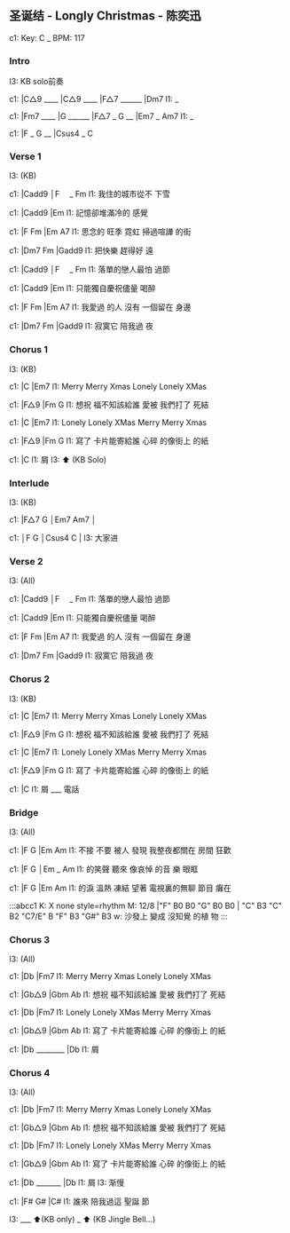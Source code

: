 ## 圣诞结 - Longly Christmas - 陈奕迅

c1: Key: C _ BPM: 117

### Intro

l3: KB solo前奏

c1: |C△9 ____ |C△9 ____ |F△7 ______ |Dm7
l1:  _

c1: |Fm7 ____ |G ______ |F△7 _  G __ |Em7 _ Am7
l1:  _

c1: |F _ G __ |Csus4 _ C

### Verse 1

l3: (KB)

c1: |Cadd9            │F　 _ Fm
l1:     我住的城巿從不 下雪

c1: |Cadd9            |Em
l1:     記憶卻堆滿冷的 感覺

c1: |F       Fm        |Em       A7
l1:   思念的 旺季  霓虹 掃過喧譁 的街

c1: |Dm7     Fm    |Gadd9
l1:   把快樂 趕得好 遠

c1: |Cadd9            │F　 _ Fm
l1:     落單的戀人最怕 過節

c1: |Cadd9             |Em
l1:    只能獨自慶祝儘量 喝醉

c1: |F       Fm       |Em       A7
l1:   我愛過 的人 沒有 一個留在 身邊

c1: |Dm7     Fm    |Gadd9
l1:   寂寞它 陪我過 夜

### Chorus 1

l3: (KB)

c1: |C               |Em7
l1:  Merry Merry Xmas Lonely Lonely XMas

c1:     |F△9               |Fm       G
l1: 想祝 福不知該給誰  愛被 我們打了 死結

c1: |C                 |Em7
l1:  Lonely Lonely XMas Merry Merry Xmas

c1:     |F△9               |Fm       G
l1: 寫了 卡片能寄給誰  心碎 的像街上 的紙

c1: |C
l1:  屑
l3:  ⬆️ (KB Solo)

### Interlude

l3: (KB)

c1: |F△7   G    │Em7    Am7    │

c1: │F     G    │Csus4  C      |
l3:                     大家进

### Verse 2
l3: (All)

c1: |Cadd9            │F　 _ Fm
l1:     落單的戀人最怕 過節

c1: |Cadd9             |Em
l1:    只能獨自慶祝儘量 喝醉

c1: |F       Fm       |Em       A7
l1:   我愛過 的人 沒有 一個留在 身邊

c1: |Dm7     Fm    |Gadd9
l1:   寂寞它 陪我過 夜

### Chorus 2

l3: (KB)

c1: |C               |Em7
l1:  Merry Merry Xmas Lonely Lonely XMas

c1:     |F△9               |Fm       G
l1: 想祝 福不知該給誰  愛被 我們打了 死結

c1: |C                 |Em7
l1:  Lonely Lonely XMas Merry Merry Xmas

c1:     |F△9               |Fm       G
l1: 寫了 卡片能寄給誰  心碎 的像街上 的紙

c1: |C
l1:  屑 ___ 電話

### Bridge

l3: (All)

c1: |F         G        |Em           Am
l1:  不接 不要 被人 發現 我整夜都關在 房間 狂歡

c1: |F           G          │Em _ Am
l1:  的笑聲 聽來 像哀悼 的音 樂     眼眶

c1: |F          G         |Em           Am
l1:  的淚  溫熱 凍結  望著 電視裏的無聊 節目 癱在

:::abcc1
K: X none style=rhythm
M: 12/8
|"F" B0 B0 "G" B0 B0 | "C" B3 "C" B2 "C7/E" B "F" B3 "G#" B3
w: 沙發上 變成 沒知覺 的植 物
:::

### Chorus 3

l3: (All)

c1: |Db              |Fm7
l1:  Merry Merry Xmas Lonely Lonely XMas

c1:     |Gb△9              |Gbm      Ab
l1: 想祝 福不知該給誰  愛被 我們打了 死結

c1: |Db                |Fm7
l1:  Lonely Lonely XMas Merry Merry Xmas

c1:     |Gb△9              |Gbm      Ab
l1: 寫了 卡片能寄給誰  心碎 的像街上 的紙

c1: |Db ________ |Db
l1:  屑

### Chorus 4

l3: (All)

c1: |Db              |Fm7
l1:  Merry Merry Xmas Lonely Lonely XMas

c1:     |Gb△9              |Gbm      Ab
l1: 想祝 福不知該給誰  愛被 我們打了 死結

c1: |Db                |Fm7
l1:  Lonely Lonely XMas Merry Merry Xmas

c1:     |Gb△9              |Gbm      Ab
l1: 寫了 卡片能寄給誰  心碎 的像街上 的紙

c1: |Db  _______ |Db
l1:  屑
l3:  渐慢

c1:     |F#       G#  |C#
l1: 誰來 陪我過這 聖誕 節

l3: ___ ⬆️(KB only) _ ⬆️ (KB Jingle Bell...)
